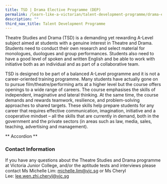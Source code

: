 ```yaml
---
title: TSD | Drama Elective Programme (DEP)
permalink: /learn-like-a-victorian/talent-development-programme/drama-elective-programme/
description: ""
third_nav_title: Talent Development Programme
---
```

Theatre Studies and Drama (TSD) is a demanding yet rewarding A-Level subject aimed at students with a genuine interest in Theatre and Drama. Students need to conduct their own research and select material for monologues, duologues and group performances. Students also need to have a good level of spoken and written English and be able to work with initiative both as an individual and as part of a collaborative team.

TSD is designed to be part of a balanced A-Level programme and it is not a career-oriented training programme. Many students have actually gone on to pursue film/theatre/performing arts at a higher level but the course offers openings to a wide range of careers. The course emphasises the skills of independent, imaginative and lateral thinking. At the same time, the course demands and rewards teamwork, resilience, and problem-solving approaches to shared targets. These skills help prepare students for any career that requires effective communication, imagination, initiative and a cooperative mindset – all the skills that are currently in demand, both in the government and the private sectors (in areas such as law, media, sales, teaching, advertising and management).

** Accordion **

### Contact Information

If you have any questions about the Theatre Studies and Drama programme at Victoria Junior College, and/or the aptitude tests and interviews please contact Ms Michelle Lim: [michelle.lim@vjc.sg](mailto:michelle.lim@vjc.sg) or Ms Cheryl Lee: [lee.wen.zhi.cheryl@vjc.sg](mailto:lee.wen.zhi.cheryl@vjc.sg)